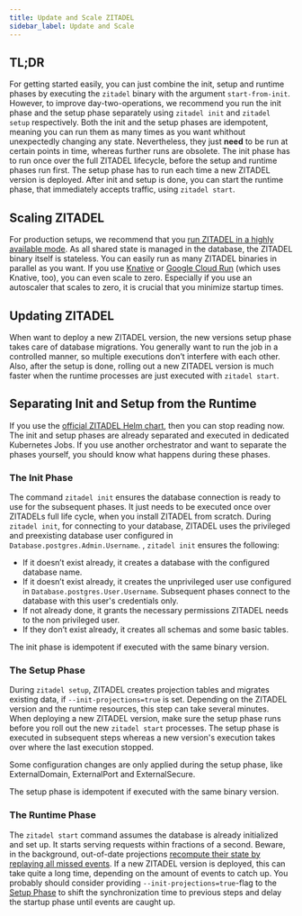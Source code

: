 ```yaml
---
title: Update and Scale ZITADEL
sidebar_label: Update and Scale
---
```


## TL;DR

For getting started easily, you can just combine the init, setup and runtime phases
by executing the `zitadel` binary with the argument `start-from-init`.
However, to improve day-two-operations,
we recommend you run the init phase and the setup phase
separately using `zitadel init` and  `zitadel setup` respectively.
Both the init and the setup phases are idempotent,
meaning you can run them as many times as you want whithout unexpectedly changing any state.
Nevertheless, they just __need__ to be run at certain points in time, whereas further runs are obsolete.
The init phase has to run once over the full ZITADEL lifecycle, before the setup and runtime phases run first.
The setup phase has to run each time a new ZITADEL version is deployed.
After init and setup is done, you can start the runtime phase, that immediately accepts traffic, using `zitadel start`.

## Scaling ZITADEL

For production setups, we recommend that you [run ZITADEL in a highly available mode](/docs/self-hosting/manage/production).
As all shared state is managed in the database,
the ZITADEL binary itself is stateless.
You can easily run as many ZITADEL binaries in parallel as you want.
If you use [Knative](https://knative.dev/docs/)
or [Google Cloud Run](https://cloud.google.com/run) (which uses Knative, too),
you can even scale to zero.
Especially if you use an autoscaler that scales to zero,
it is crucial that you minimize startup times.

## Updating ZITADEL

When want to deploy a new ZITADEL version,
the new versions setup phase takes care of database migrations.
You generally want to run the job in a controlled manner,
so multiple executions don’t interfere with each other.
Also, after the setup is done,
rolling out a new ZITADEL version is much faster
when the runtime processes are just executed with `zitadel start`.

## Separating Init and Setup from the Runtime

If you use the [official ZITADEL Helm chart](/docs/self-hosting/deploy/kubernetes),
then you can stop reading now.
The init and setup phases are already separated and executed in dedicated Kubernetes Jobs.
If you use another orchestrator and want to separate the phases yourself,
you should know what happens during these phases.

### The Init Phase

The command `zitadel init` ensures the database connection is ready to use for the subsequent phases.
It just needs to be executed once over ZITADELs full life cycle,
when you install ZITADEL from scratch.
During `zitadel init`, for connecting to your database,
ZITADEL uses the privileged and preexisting database user configured in `Database.postgres.Admin.Username`.
, `zitadel init` ensures the following:
- If it doesn’t exist already, it creates a database with the configured database name.
- If it doesn’t exist already, it creates the unprivileged user use configured in `Database.postgres.User.Username`.
  Subsequent phases connect to the database with this user's credentials only.
- If not already done, it grants the necessary permissions ZITADEL needs to the non privileged user.
- If they don’t exist already, it creates all schemas and some basic tables.

The init phase is idempotent if executed with the same binary version.

### The Setup Phase

During `zitadel setup`, ZITADEL creates projection tables and migrates existing data, if `--init-projections=true` is set.
Depending on the ZITADEL version and the runtime resources,
this step can take several minutes.
When deploying a new ZITADEL version,
make sure the setup phase runs before you roll out the new `zitadel start` processes.
The setup phase is executed in subsequent steps
whereas a new version's execution takes over where the last execution stopped.

Some configuration changes are only applied during the setup phase, like ExternalDomain, ExternalPort and ExternalSecure.

The setup phase is idempotent if executed with the same binary version.

### The Runtime Phase

The `zitadel start` command assumes the database is already initialized and set up.
It starts serving requests within fractions of a second.
Beware, in the background, out-of-date projections
[recompute their state by replaying all missed events](/docs/concepts/eventstore/implementation#projections).
If a new ZITADEL version is deployed, this can take quite a long time,
depending on the amount of events to catch up.
You probably should consider providing `--init-projections=true`-flag to the [Setup Phase](#the-setup-phase) to shift the synchronization time to previous steps and delay the startup phase until events are caught up.